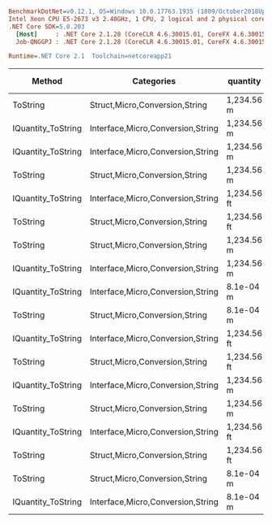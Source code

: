 ``` ini

BenchmarkDotNet=v0.12.1, OS=Windows 10.0.17763.1935 (1809/October2018Update/Redstone5), VM=Hyper-V
Intel Xeon CPU E5-2673 v3 2.40GHz, 1 CPU, 2 logical and 2 physical cores
.NET Core SDK=5.0.203
  [Host]     : .NET Core 2.1.28 (CoreCLR 4.6.30015.01, CoreFX 4.6.30015.01), X64 RyuJIT
  Job-QNGGPJ : .NET Core 2.1.28 (CoreCLR 4.6.30015.01, CoreFX 4.6.30015.01), X64 RyuJIT

Runtime=.NET Core 2.1  Toolchain=netcoreapp21  

```
|             Method |                        Categories |    quantity | format | culture |       Mean |    Error |   StdDev |   StdErr |        Min |        Max |     Median |  Gen 0 | Gen 1 | Gen 2 | Allocated |
|------------------- |---------------------------------- |------------ |------- |-------- |-----------:|---------:|---------:|---------:|-----------:|-----------:|-----------:|-------:|------:|------:|----------:|
|           ToString |    Struct,Micro,Conversion,String |  1,234.56 m |      v |         |   450.9 ns |  6.34 ns |  5.62 ns |  1.50 ns |   444.2 ns |   463.5 ns |   448.6 ns | 0.0286 |     - |     - |     192 B |
| IQuantity_ToString | Interface,Micro,Conversion,String |  1,234.56 m |      v |         |   467.9 ns |  6.37 ns |  5.65 ns |  1.51 ns |   456.3 ns |   478.6 ns |   467.8 ns | 0.0296 |     - |     - |     192 B |
| IQuantity_ToString | Interface,Micro,Conversion,String |  1,234.56 m |      a |         |   812.2 ns | 16.23 ns | 15.94 ns |  3.99 ns |   787.8 ns |   844.9 ns |   811.5 ns | 0.1011 |     - |     - |     648 B |
|           ToString |    Struct,Micro,Conversion,String |  1,234.56 m |      a |         |   819.9 ns | 12.61 ns | 11.18 ns |  2.99 ns |   801.0 ns |   837.3 ns |   819.1 ns | 0.1011 |     - |     - |     648 B |
| IQuantity_ToString | Interface,Micro,Conversion,String | 1,234.56 ft |     a2 |         | 1,107.1 ns | 16.31 ns | 14.45 ns |  3.86 ns | 1,089.1 ns | 1,131.5 ns | 1,105.1 ns | 0.1087 |     - |     - |     712 B |
|           ToString |    Struct,Micro,Conversion,String | 1,234.56 ft |     a2 |         | 1,115.9 ns | 21.10 ns | 19.73 ns |  5.10 ns | 1,093.3 ns | 1,153.0 ns | 1,112.0 ns | 0.1087 |     - |     - |     712 B |
|           ToString |    Struct,Micro,Conversion,String |  1,234.56 m |     f2 |         | 1,582.7 ns | 30.47 ns | 28.50 ns |  7.36 ns | 1,546.6 ns | 1,641.8 ns | 1,573.9 ns | 0.1183 |     - |     - |     768 B |
| IQuantity_ToString | Interface,Micro,Conversion,String |  1,234.56 m |     f2 |         | 1,608.8 ns | 20.22 ns | 18.91 ns |  4.88 ns | 1,583.0 ns | 1,646.8 ns | 1,606.1 ns | 0.1183 |     - |     - |     768 B |
| IQuantity_ToString | Interface,Micro,Conversion,String |   8.1e-04 m |      ? |         | 2,173.4 ns | 27.97 ns | 24.80 ns |  6.63 ns | 2,134.7 ns | 2,211.5 ns | 2,175.7 ns | 0.1488 |     - |     - |     976 B |
|           ToString |    Struct,Micro,Conversion,String |   8.1e-04 m |      ? |         | 2,179.5 ns | 35.28 ns | 31.27 ns |  8.36 ns | 2,134.3 ns | 2,225.0 ns | 2,172.6 ns | 0.1488 |     - |     - |     976 B |
| IQuantity_ToString | Interface,Micro,Conversion,String | 1,234.56 ft |      ? |   ru-RU | 2,183.7 ns | 36.86 ns | 32.68 ns |  8.73 ns | 2,144.8 ns | 2,255.4 ns | 2,174.9 ns | 0.1488 |     - |     - |     976 B |
|           ToString |    Struct,Micro,Conversion,String | 1,234.56 ft |      ? |   ru-RU | 2,198.2 ns | 40.36 ns | 37.76 ns |  9.75 ns | 2,150.7 ns | 2,280.1 ns | 2,186.0 ns | 0.1488 |     - |     - |     976 B |
| IQuantity_ToString | Interface,Micro,Conversion,String |  1,234.56 m |      ? |         | 2,230.2 ns | 36.72 ns | 34.35 ns |  8.87 ns | 2,168.8 ns | 2,304.2 ns | 2,228.1 ns | 0.1450 |     - |     - |     968 B |
|           ToString |    Struct,Micro,Conversion,String |  1,234.56 m |      ? |         | 2,259.2 ns | 33.16 ns | 29.40 ns |  7.86 ns | 2,216.9 ns | 2,312.4 ns | 2,259.5 ns | 0.1450 |     - |     - |     968 B |
| IQuantity_ToString | Interface,Micro,Conversion,String | 1,234.56 ft |      ? |         | 2,332.0 ns | 29.41 ns | 26.08 ns |  6.97 ns | 2,297.2 ns | 2,397.5 ns | 2,334.6 ns | 0.1488 |     - |     - |     984 B |
|           ToString |    Struct,Micro,Conversion,String | 1,234.56 ft |      ? |         | 2,374.5 ns | 23.27 ns | 19.43 ns |  5.39 ns | 2,329.2 ns | 2,402.7 ns | 2,374.9 ns | 0.1488 |     - |     - |     984 B |
|           ToString |    Struct,Micro,Conversion,String |   8.1e-04 m |     s4 |         | 2,430.3 ns | 47.62 ns | 46.77 ns | 11.69 ns | 2,354.4 ns | 2,494.2 ns | 2,414.6 ns | 0.1564 |     - |     - |    1024 B |
| IQuantity_ToString | Interface,Micro,Conversion,String |   8.1e-04 m |     s4 |         | 2,500.1 ns | 47.91 ns | 44.81 ns | 11.57 ns | 2,428.2 ns | 2,566.2 ns | 2,506.2 ns | 0.1564 |     - |     - |    1024 B |
